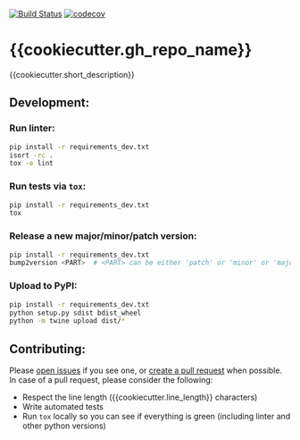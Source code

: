 [![Build Status](https://travis-ci.com/{{cookiecutter.gh_username}}/{{cookiecutter.gh_repo_name}}.svg?branch=master)](https://travis-ci.com/{{cookiecutter.gh_username}}/{{cookiecutter.gh_repo_name}})
[![codecov](https://codecov.io/gh/{{cookiecutter.gh_username}}/{{cookiecutter.gh_repo_name}}/branch/master/graph/badge.svg)](https://codecov.io/gh/{{cookiecutter.gh_username}}/{{cookiecutter.gh_repo_name}})

# {{cookiecutter.gh_repo_name}}

{{cookiecutter.short_description}}


## Development:

### Run linter:
```bash
pip install -r requirements_dev.txt
isort -rc .
tox -e lint
```

### Run tests via `tox`:
```bash
pip install -r requirements_dev.txt
tox
```

### Release a new major/minor/patch version:
```bash
pip install -r requirements_dev.txt
bump2version <PART>  # <PART> can be either 'patch' or 'minor' or 'major'
```

### Upload to PyPI:
```bash
pip install -r requirements_dev.txt
python setup.py sdist bdist_wheel
python -m twine upload dist/*
```

## Contributing:

Please [open issues](https://github.com/{{cookiecutter.gh_username}}/{{cookiecutter.gh_repo_name}}/issues) if you see one, or [create a pull request](https://github.com/{{cookiecutter.gh_username}}/{{cookiecutter.gh_repo_name}}/pulls) when possible.
In case of a pull request, please consider the following:
- Respect the line length ({{cookiecutter.line_length}} characters)
- Write automated tests
- Run `tox` locally so you can see if everything is green (including linter and other python versions)
